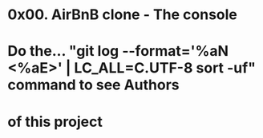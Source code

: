 # 0x00. AirBnB clone - The console

# Do the... "git log --format='%aN <%aE>' | LC_ALL=C.UTF-8 sort -uf" command to see Authors

# of this project
